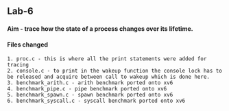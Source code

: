 ## Lab-6
#### Aim - trace how the state of a process changes over its lifetime.
#### Files changed
    1. proc.c - this is where all the print statements were added for tracing
    2. console.c - to print in the wakeup function the console lock has to be released and acquire between call to wakeup which is done here.
    3. benchmark_arith.c - arith benchmark ported onto xv6
    4. benchmark_pipe.c - pipe benchmark ported onto xv6
    5. benchmark_spawn.c - spawn benchmark ported onto xv6 
    6. benchmark_syscall.c - syscall benchmark ported onto xv6
             